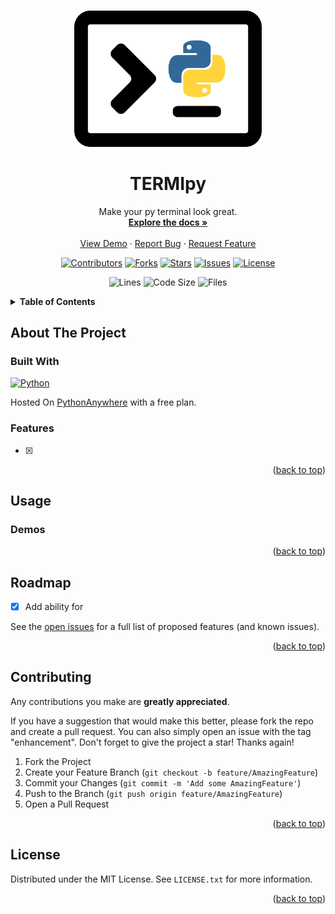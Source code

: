 <a id="readme-top"></a>

<!-- PROJECT LOGO -->
<br />
<div align="center">
  <a href="https://github.com/ajd1776/TERMIpy">
    <img src="TERMIpy-icon.png" alt="Logo" width="300">
  </a>

<h1 align="center">TERMIpy</h1>

  <p align="center">
    Make your py terminal look great. 
    <br />
    <a href="https://github.com/ajd1776/TERMIpy"><strong>Explore the docs »</strong></a>
    <br />
    <br />
    <a href="#Demos">View Demo</a>
    ·
    <a href="https://github.com/ajd1776/Netflix-History-Dashboard/issues">Report Bug</a>
    ·
    <a href="https://github.com/ajd1776/Netflix-History-Dashboard/issues">Request Feature</a>
  </p>
</div>


<!-- PROJECT SHIELDS -->
<p align="center"> 
   <a href="https://github.com/ajd1776/Netflix-History-Dashboard/graphs/contributors">
       <img alt="Contributors" src="https://img.shields.io/github/contributors/ajd1776/Netflix-History-Dashboard.svg?style=for-the-badge"></a>
   <a href="https://github.com/ajd1776/Netflix-History-Dashboard/network/members">
       <img alt="Forks" src="https://img.shields.io/github/forks/ajd1776/Netflix-History-Dashboard.svg?style=for-the-badge"></a>
   <a href="https://github.com/ajd1776/Netflix-History-Dashboard/stargazers">
       <img alt="Stars" src="https://img.shields.io/github/stars/ajd1776/Netflix-History-Dashboard.svg?style=for-the-badge"></a>
   <a href="https://github.com/ajd1776/Netflix-History-Dashboard/issues">
       <img alt="Issues" src="https://img.shields.io/github/issues/ajd1776/Netflix-History-Dashboard.svg?style=for-the-badge"></a>
   <a href="./LICENSE.txt">
       <img alt="License" src="https://img.shields.io/github/license/ajd1776/Netflix-History-Dashboard.svg?style=for-the-badge"></a>
</p>

<p align="center">
  <img alt="Lines" src="https://img.shields.io/tokei/lines/github/ajd1776/Netflix-History-Dashboard?style=flat-square"></a>
  <img alt="Code Size" src="https://img.shields.io/github/languages/code-size/ajd1776/Netflix-History-Dashboard?style=flat-square"></a>
  <img alt="Files" src="https://img.shields.io/github/directory-file-count/ajd1776/Netflix-History-Dashboard?style=flat-square"></a>
</p>


<!-- TABLE OF CONTENTS -->
<details>
  <summary><b>Table of Contents</b></summary>
  <ol>
    <li>
      <a href="#about-the-project">About The Project</a>
      <ul>
        <li><a href="#built-with">Built With</a></li>
        <li><a href="#features">Features</a></li>
      </ul>
    </li>
    <li><a href="#usage">Usage</a></li>
    <li><a href="#roadmap">Roadmap</a></li>
    <li><a href="#contributing">Contributing</a></li>
    <li><a href="#license">License</a></li>
  </ol>
</details>


<!-- ABOUT THE PROJECT -->
## About The Project


### Built With
<a href="https://www.python.org/">
    <img alt="Python" src="https://img.shields.io/badge/Python-FFD43B?style=for-the-badge&logo=Python"></a>

Hosted On [PythonAnywhere](https://www.pythonanywhere.com) with a free plan.

### Features
- [x] 

<p align="right">(<a href="#readme-top">back to top</a>)</p>


<!-- USAGE EXAMPLES -->
## Usage

### Demos

<p align="right">(<a href="#readme-top">back to top</a>)</p>


<!-- ROADMAP -->
## Roadmap

- [x] Add ability for 

See the [open issues](https://github.com/github_username/repo_name/issues) for a full list of proposed features (and known issues).

<p align="right">(<a href="#readme-top">back to top</a>)</p>


<!-- CONTRIBUTING -->
## Contributing
Any contributions you make are **greatly appreciated**.

If you have a suggestion that would make this better, please fork the repo and create a pull request. You can also simply open an issue with the tag "enhancement".
Don't forget to give the project a star! Thanks again!

1. Fork the Project
2. Create your Feature Branch (`git checkout -b feature/AmazingFeature`)
3. Commit your Changes (`git commit -m 'Add some AmazingFeature'`)
4. Push to the Branch (`git push origin feature/AmazingFeature`)
5. Open a Pull Request

<p align="right">(<a href="#readme-top">back to top</a>)</p>


<!-- LICENSE -->
## License

Distributed under the MIT License. See `LICENSE.txt` for more information.

<p align="right">(<a href="#readme-top">back to top</a>)</p>


[product-screenshot]: (https://github.com/ajd1776/Netflix-History-Dashboard/assets/48261946/9a1574d3-de84-4caf-923a-ee09e52df5a0)
